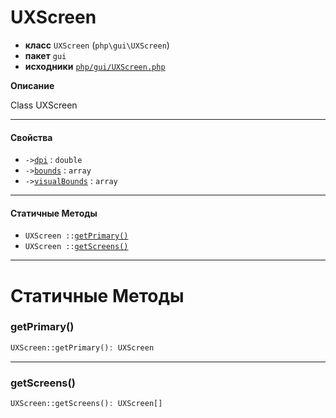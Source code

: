 # UXScreen

- **класс** `UXScreen` (`php\gui\UXScreen`)
- **пакет** `gui`
- **исходники** [`php/gui/UXScreen.php`](./src/main/resources/JPHP-INF/sdk/php/gui/UXScreen.php)

**Описание**

Class UXScreen

---

#### Свойства

- `->`[`dpi`](#prop-dpi) : `double`
- `->`[`bounds`](#prop-bounds) : `array`
- `->`[`visualBounds`](#prop-visualbounds) : `array`

---

#### Статичные Методы

- `UXScreen ::`[`getPrimary()`](#method-getprimary)
- `UXScreen ::`[`getScreens()`](#method-getscreens)

---
# Статичные Методы

<a name="method-getprimary"></a>

### getPrimary()
```php
UXScreen::getPrimary(): UXScreen
```

---

<a name="method-getscreens"></a>

### getScreens()
```php
UXScreen::getScreens(): UXScreen[]
```